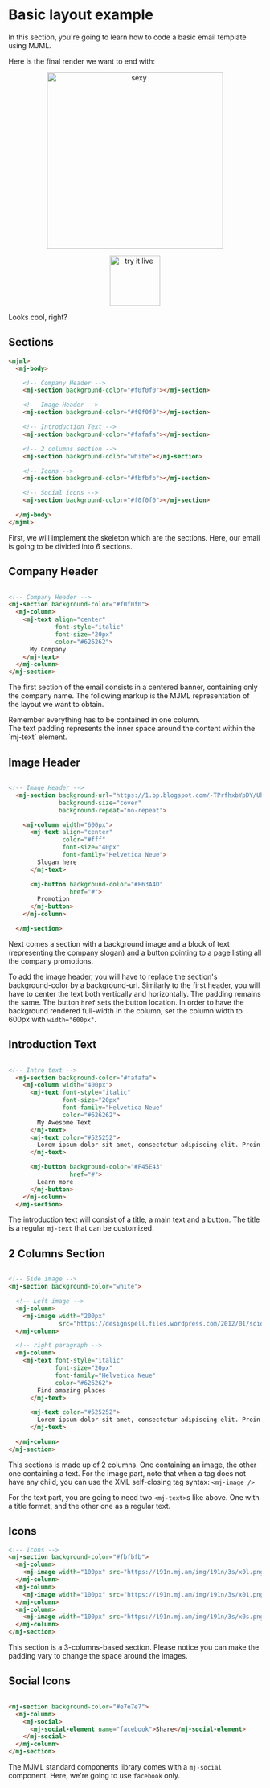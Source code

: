 
# Basic layout example

In this section, you're going to learn how to code a basic email template using MJML.

Here is the final render we want to end with:

<p style="text-align: center;" >
  <a href="https://mjml.io/try-it-live/templates/basic"><img width="350px" src="https://cloud.githubusercontent.com/assets/6558790/12779864/d9c20556-ca6a-11e5-9007-d40ac89c5088.png" alt="sexy"></a>
</p>

<p style="text-align: center;" >
  <a href="https://mjml.io/try-it-live/templates/basic"><img width="100px" src="https://mjml.io/assets/img/svg/TRYITLIVE.svg" alt="try it live" /></a>
</p>

Looks cool, right?

## Sections

``` html
<mjml>
  <mj-body>

    <!-- Company Header -->
    <mj-section background-color="#f0f0f0"></mj-section>

    <!-- Image Header -->
    <mj-section background-color="#f0f0f0"></mj-section>

    <!-- Introduction Text -->
    <mj-section background-color="#fafafa"></mj-section>

    <!-- 2 columns section -->
    <mj-section background-color="white"></mj-section>

    <!-- Icons -->
    <mj-section background-color="#fbfbfb"></mj-section>

    <!-- Social icons -->
    <mj-section background-color="#f0f0f0"></mj-section>

  </mj-body>
</mjml>
```
First, we will implement the skeleton which are the sections. Here, our email is going to be divided into 6 sections.

## Company Header

``` html

<!-- Company Header -->
<mj-section background-color="#f0f0f0">
  <mj-column>
    <mj-text align="center"
             font-style="italic"
             font-size="20px"
             color="#626262">
      My Company
    </mj-text>
  </mj-column>
</mj-section>

```
The first section of the email consists in a centered banner, containing only the company name. The following markup is the MJML representation of the layout we want to obtain.

<aside class="notice">
Remember everything has to be contained in one column.
</aside>
The text padding represents the inner space around the content within the `mj-text` element.

## Image Header

``` html

<!-- Image Header -->
  <mj-section background-url="https://1.bp.blogspot.com/-TPrfhxbYpDY/Uh3Refzk02I/AAAAAAAALw8/5sUJ0UUGYuw/s1600/New+York+in+The+1960's+-+70's+(2).jpg"
              background-size="cover"
              background-repeat="no-repeat">

    <mj-column width="600px">
      <mj-text align="center"
               color="#fff"
               font-size="40px"
               font-family="Helvetica Neue">
        Slogan here
      </mj-text>

      <mj-button background-color="#F63A4D"
                 href="#">
      	Promotion
      </mj-button>
    </mj-column>

  </mj-section>

```
Next comes a section with a background image and a block of text (representing the company slogan) and a button pointing to a page listing all the company promotions.

To add the image header, you will have to replace the section's background-color by a background-url.
Similarly to the first header, you will have to center the text both vertically and horizontally.
The padding remains the same.
The button `href` sets the button location.
In order to have the background rendered full-width in the column, set the column width to 600px with `width="600px"`.

## Introduction Text

``` html

<!-- Intro text -->
  <mj-section background-color="#fafafa">
    <mj-column width="400px">
      <mj-text font-style="italic"
               font-size="20px"
               font-family="Helvetica Neue"
               color="#626262">
        My Awesome Text
      </mj-text>
      <mj-text color="#525252">
        Lorem ipsum dolor sit amet, consectetur adipiscing elit. Proin rutrum enim eget magna efficitur, eu semper augue semper. Aliquam erat volutpat. Cras id dui lectus. Vestibulum sed finibus lectus, sit amet suscipit nibh. Proin nec commodo purus. Sed eget nulla elit. Nulla aliquet mollis faucibus.
      </mj-text>

      <mj-button background-color="#F45E43"
                 href="#">
        Learn more
      </mj-button>
    </mj-column>
  </mj-section>

```

The introduction text will consist of a title, a main text and a button.
The title is a regular `mj-text` that can be customized.

## 2 Columns Section

``` html

<!-- Side image -->
<mj-section background-color="white">

  <!-- Left image -->
  <mj-column>
    <mj-image width="200px"
              src="https://designspell.files.wordpress.com/2012/01/sciolino-paris-bw.jpg" />
  </mj-column>

  <!-- right paragraph -->
  <mj-column>
    <mj-text font-style="italic"
             font-size="20px"
             font-family="Helvetica Neue"
             color="#626262">
        Find amazing places
      </mj-text>

      <mj-text color="#525252">
        Lorem ipsum dolor sit amet, consectetur adipiscing elit. Proin rutrum enim eget magna efficitur, eu semper augue semper. Aliquam erat volutpat. Cras id dui lectus. Vestibulum sed finibus lectus.
      </mj-text>

  </mj-column>
</mj-section>

```

This sections is made up of 2 columns. One containing an image, the other one containing a text.
For the image part, note that when a tag does not have any child, you can use the XML self-closing tag syntax:
`<mj-image />`

For the text part, you are going to need two `<mj-text>`s like above. One with a title format, and the other one as a regular text.

## Icons

``` html
<!-- Icons -->
<mj-section background-color="#fbfbfb">
  <mj-column>
    <mj-image width="100px" src="https://191n.mj.am/img/191n/3s/x0l.png" />
  </mj-column>
  <mj-column>
    <mj-image width="100px" src="https://191n.mj.am/img/191n/3s/x01.png" />
  </mj-column>
  <mj-column>
    <mj-image width="100px" src="https://191n.mj.am/img/191n/3s/x0s.png" />
  </mj-column>
</mj-section>
```
This section is a 3-columns-based section. Please notice you can make the padding vary to change the space around the images.


## Social Icons

``` html

<mj-section background-color="#e7e7e7">
  <mj-column>
    <mj-social>
      <mj-social-element name="facebook">Share</mj-social-element>
    </mj-social>
  </mj-column>
</mj-section>

```
The MJML standard components library comes with a `mj-social` component.
Here, we're going to use `facebook` only.
